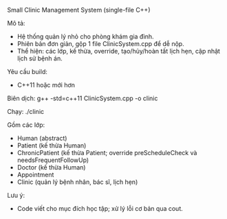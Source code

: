Small Clinic Management System (single-file C++)

Mô tả:
- Hệ thống quản lý nhỏ cho phòng khám gia đình.
- Phiên bản đơn giản, gộp 1 file ClinicSystem.cpp để dễ nộp.
- Thể hiện: các lớp, kế thừa, override, tạo/hủy/hoàn tất lịch hẹn, cập nhật lịch sử bệnh án.

Yêu cầu build:
- C++11 hoặc mới hơn
  
Biên dịch:
g++ -std=c++11 ClinicSystem.cpp -o clinic

Chạy:
./clinic

Gồm các lớp:
- Human (abstract)
- Patient (kế thừa Human)
- ChronicPatient (kế thừa Patient; override preScheduleCheck và needsFrequentFollowUp)
- Doctor (kế thừa Human)
- Appointment
- Clinic (quản lý bệnh nhân, bác sĩ, lịch hẹn)

Lưu ý:
- Code viết cho mục đích học tập; xử lý lỗi cơ bản qua cout.
